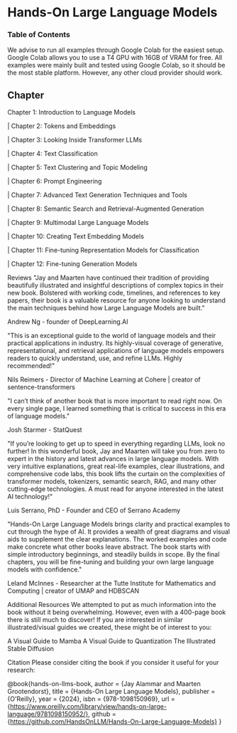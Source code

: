 # Hands-On Large Language Models
### Table of Contents
We advise to run all examples through Google Colab for the easiest setup. Google Colab allows you to use a T4 GPU with 16GB of VRAM for free. All examples were mainly built and tested using Google Colab, so it should be the most stable platform. However, any other cloud provider should work.

## Chapter 

Chapter 1: Introduction to Language Models

| Chapter 2: Tokens and Embeddings

| Chapter 3: Looking Inside Transformer LLMs

| Chapter 4: Text Classification

| Chapter 5: Text Clustering and Topic Modeling

| Chapter 6: Prompt Engineering

| Chapter 7: Advanced Text Generation Techniques and Tools

| Chapter 8: Semantic Search and Retrieval-Augmented Generation

| Chapter 9: Multimodal Large Language Models

| Chapter 10: Creating Text Embedding Models

| Chapter 11: Fine-tuning Representation Models for Classification

| Chapter 12: Fine-tuning Generation Models

Reviews
"Jay and Maarten have continued their tradition of providing beautifully illustrated and insightful descriptions of complex topics in their new book. Bolstered with working code, timelines, and references to key papers, their book is a valuable resource for anyone looking to understand the main techniques behind how Large Language Models are built."

Andrew Ng - founder of DeepLearning.AI

"This is an exceptional guide to the world of language models and their practical applications in industry. Its highly-visual coverage of generative, representational, and retrieval applications of language models empowers readers to quickly understand, use, and refine LLMs. Highly recommended!"

Nils Reimers - Director of Machine Learning at Cohere | creator of sentence-transformers

"I can’t think of another book that is more important to read right now. On every single page, I learned something that is critical to success in this era of language models."

Josh Starmer - StatQuest

"If you’re looking to get up to speed in everything regarding LLMs, look no further! In this wonderful book, Jay and Maarten will take you from zero to expert in the history and latest advances in large language models. With very intuitive explanations, great real-life examples, clear illustrations, and comprehensive code labs, this book lifts the curtain on the complexities of transformer models, tokenizers, semantic search, RAG, and many other cutting-edge technologies. A must read for anyone interested in the latest AI technology!"

Luis Serrano, PhD - Founder and CEO of Serrano Academy

"Hands-On Large Language Models brings clarity and practical examples to cut through the hype of AI. It provides a wealth of great diagrams and visual aids to supplement the clear explanations. The worked examples and code make concrete what other books leave abstract. The book starts with simple introductory beginnings, and steadily builds in scope. By the final chapters, you will be fine-tuning and building your own large language models with confidence."

Leland McInnes - Researcher at the Tutte Institute for Mathematics and Computing | creator of UMAP and HDBSCAN

Additional Resources
We attempted to put as much information into the book without it being overwhelming. However, even with a 400-page book there is still much to discover! If you are interested in similar illustrated/visual guides we created, these might be of interest to you:

A Visual Guide to Mamba	A Visual Guide to Quantization	The Illustrated Stable Diffusion
		
Citation
Please consider citing the book if you consider it useful for your research:

@book{hands-on-llms-book,
  author       = {Jay Alammar and Maarten Grootendorst},
  title        = {Hands-On Large Language Models},
  publisher    = {O'Reilly},
  year         = {2024},
  isbn         = {978-1098150969},
  url          = {https://www.oreilly.com/library/view/hands-on-large-language/9781098150952/},
  github       = {https://github.com/HandsOnLLM/Hands-On-Large-Language-Models}
}
